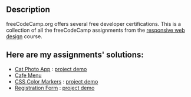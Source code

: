 ## Description
 freeCodeCamp.org offers several free developer certifications. This is a collection of all the freeCodeCamp assignments from the [responsive web design](https://www.freecodecamp.org/learn/2022/responsive-web-design/) course.


## Here are my assignments' solutions:

- [Cat Photo App](/Cat%20Photo%20App/) : [project demo](https://Cat-Photo-App.priyam19.repl.co)
- [Cafe Menu](/Cafe%20Menu/) 
- [CSS Color Markers](/CSS%20Color%20Markers/) : [project demo](https://css-color-markers.priyam19.repl.co)
- [Registration Form](/Registration%20Form/images/) : [project demo](https://registration-form.priyam19.repl.co/)

